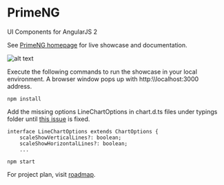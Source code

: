# PrimeNG
UI Components for AngularJS 2

See  [PrimeNG homepage](http://www.primefaces.org/primeng) for live showcase and documentation.

![alt text](http://www.primefaces.org/images/primeng.png "PrimeNG")

Execute the following commands to run the showcase in your local environment. A browser window pops up with http:\\\\localhost:3000 address.

```
npm install
```

Add the missing options LineChartOptions in chart.d.ts files under typings folder until [this issue](https://github.com/DefinitelyTyped/DefinitelyTyped/issues/8188) is fixed.
```
interface LineChartOptions extends ChartOptions {
    scaleShowVerticalLines?: boolean;
    scaleShowHorizontalLines?: boolean;
    ...
```

```
npm start
```

For project plan, visit [roadmap](https://github.com/primefaces/primeng/wiki/Roadmap).
